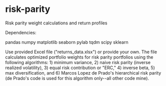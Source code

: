 # risk-parity
Risk parity weight calculations and return profiles

Dependencies:

pandas
numpy
matplotlib
seaborn
pylab
tqdm
scipy
sklearn


Use provided Excel file ("returns_data.xlsx") or provide your own. The file calculates optimized portfolio weights for risk parity portfolios using the following algorithms: 1) minimum variance, 2) naive risk parity (inverse realized volatility), 3) equal risk contribution or "ERC," 4) inverse beta, 5) max diversification, and 6) Marcos Lopez de Prado's hierarchical risk parity (de Prado's code is used for this algorithm only--all other code mine). 

